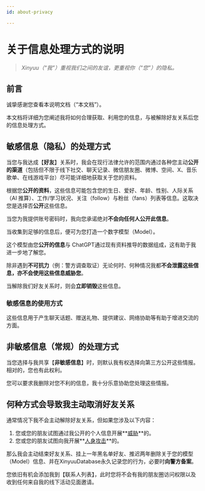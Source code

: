 ```yaml
---
id: about-privacy

---
```


# 关于信息处理方式的说明

> *Xinyuu（“我”）重视我们之间的友谊，更重视你（“您”）的隐私。*

##  前言

诚挚感谢您查看本说明文档（“本文档”）。

本文档将详细为您阐述我将如何合理获取、利用您的信息，与被解除好友关系后您的信息处理方式。

## 敏感信息（隐私）的处理方式

当您与我达成【**好友**】关系时，我会在现行法律允许的范围内通过各种您主动**公开的渠道**（包括但不限于线下社交、聊天记录、微信朋友圈、微博、空间、X、音乐歌单、在线游戏平台）尽可能详细地获取关于您的资料。

根据您**公开的资料**，这些信息可能包含您的生日、爱好、年龄、性别、人际关系（AI 推算）、工作/学习状况、关注（follow）与粉丝（fans）列表等信息。这取决您是选择否**公开**这些信息。

当您为我提供账号密码时，我向您承诺绝对**不会向任何人公开此信息**。

当收集到足够的信息后，便可为您打造一个数字模型（Model）。

这个模型由您**公开的信息**与 ChatGPT通过现有资料推导的数据组成，这有助于我进一步地了解您。

除非遇到**不可抗力**（例：警方调查取证）无论何时、何种情况我都**不会泄露这些信息，亦不会使用这些信息威胁您**。

当解除我们好友关系时，则会**立即销毁**这些信息。

### 敏感信息的使用方式

这些信息用于产生聊天话题、赠送礼物、提供建议、网络协助等有助于增进交流的方面。

## 非敏感信息（常规）的处理方式

当您选择与我共享【**非敏感信息**】时，则默认我有权选择向第三方公开这些情报。相对的，您也有此权利。

您可以要求我删除对您不利的信息，我十分乐意协助您处理这些情报。

## 何种方式会导致我主动取消好友关系

通常情况下我不会主动解除好友关系，但如果您涉及以下内容：

1. 您或您的朋友试图通过我公开的个人信息开展**<u>威胁</u>**的。
2. 您或您的朋友试图向我开展**<u>人身攻击</u>**的。

那么我会主动结束好友关系、挂上一年黑名单好友、推迟两年删除关于您的模型（Model）信息、并在XinyuuDatabase永久记录您的行为，必要时**向警方备案**。

您依旧有机会添加我到【联系人列表】，此时您将不会有我的朋友圈访问权限以及收到任何来自我的线下活动见面邀请。
